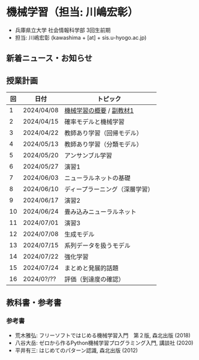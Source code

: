 # 機械学習（担当: 川嶋宏彰）

- 兵庫県立大学 社会情報科学部 3回生前期
- 担当: 川嶋宏彰 (kawashima + [at] + sis.u-hyogo.ac.jp)

## 新着ニュース・お知らせ

## 授業計画

|回 |日付 |トピック|
|---|---|---|
|1 |2024/04/08 |[機械学習の概要](slide/MachineLearning2024_01.pdf) / [副教材1](slide/ml2024intro_01.pdf)|
|2 |2024/04/15 |確率モデルと機械学習|
|3 |2024/04/22 |教師あり学習（回帰モデル）|
|4 |2024/05/13 |教師あり学習（分類モデル）|
|5 |2024/05/20 |アンサンブル学習|
|6 |2024/05/27 |演習1|
|7 |2024/06/03 |ニューラルネットの基礎|
|8 |2024/06/10 |ディープラーニング（深層学習）|
|9 |2024/06/17 |演習2|
|10|2024/06/24 |畳み込みニューラルネット|
|11|2024/07/01 |演習3|
|12|2024/07/08 |生成モデル|
|13|2024/07/15 |系列データを扱うモデル|
|14|2024/07/22 |強化学習|
|15|2024/07/24 |まとめと発展的話題|
|16|2024/0?/?? |評価（到達度の確認）|


<!-- |1 |||
|2 ||[確率モデルと機械学習](slide/MachineLearning2024_02.pdf) / [副教材2](slide/ml2024intro_02.pdf)|
|3 ||[教師あり学習（回帰モデル）](slide/MachineLearning2024_03.pdf) / [副教材3](slide/ml2024intro_03.pdf)|
|4 ||[教師あり学習（分類モデル）](slide/MachineLearning2024_04.pdf) / [副教材4](slide/ml2024intro_04.pdf)|
|5 ||[アンサンブル学習](slide/MachineLearning2024_05.pdf) / [副教材5](slide/ml2024intro_05.pdf) / [レポート1解答](slide/MachineLearning2024_report1_answer.pdf) / [宿題解答](slide/MachineLearning2024_04-05_suppl.pdf)|
|6 ||[演習1](slide/MachineLearning2024_06.pdf)|
|7 ||[ニューラルネットの基礎](slide/MachineLearning2024_07.pdf) / [副教材6](slide/ml2024intro_06.pdf) /  [宿題1解答](slide/MachineLearning2024_07_hw1.pdf)|
|8 ||[ディープラーニング（深層学習）](slide/MachineLearning2024_08.pdf)|
|9 ||[演習2](slide/MachineLearning2024_09.pdf)|
|10||[畳み込みニューラルネット](slide/MachineLearning2024_10.pdf)|
|11||[演習3](slide/MachineLearning2024_11.pdf)|
|12||[生成モデル](slide/MachineLearning2024_12.pdf)|
|13||[系列データを扱うモデル](slide/MachineLearning2024_13.pdf)|
|14||[強化学習](slide/MachineLearning2024_14.pdf)|
|15||[まとめと発展的話題](slide/MachineLearning2024_15.pdf)|
|16||評価（到達度の確認）| -->


## 教科書・参考書

### 参考書

- 荒木雅弘: フリーソフトではじめる機械学習入門　第２版, 森北出版 (2018)
- 八谷大岳: ゼロから作るPython機械学習プログラミング入門, 講談社 (2020)
- 平井有三: はじめてのパターン認識, 森北出版 (2012)

